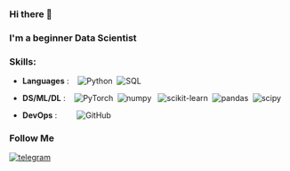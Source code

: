 ### Hi there 👋

### I'm a beginner Data Scientist

### Skills: 

- **Languages** :&nbsp;&nbsp;&nbsp;&nbsp;![Python](https://img.shields.io/badge/Python-%233776AB?style=for-the-badge&logo=python&logoColor=%23ECD53F)&nbsp;&nbsp;![SQL](https://img.shields.io/badge/-SQL-000?style=for-the-badge&logo=MySQL&logoColor=4479A1)

- **DS/ML/DL**&nbsp;:&nbsp;&nbsp;&nbsp;&nbsp;![PyTorch](https://img.shields.io/badge/PyTorch-black?style=for-the-badge&logo=PyTorch)&nbsp;&nbsp;![numpy](https://img.shields.io/badge/-Numpy-013243?style=for-the-badge&logo=NumPy)&nbsp;&nbsp; ![scikit-learn](https://img.shields.io/badge/scikit--learn-F7931E?style=for-the-badge&logo=scikit-learn&logoColor=white)&nbsp;&nbsp;![pandas](https://img.shields.io/badge/-Pandas-333333?style=for-the-badge&logo=pandas)&nbsp;&nbsp;![scipy](https://img.shields.io/badge/-Scipy-blue?style=for-the-badge&logo=Scipy&logoColor=white)

- **DevOps**&nbsp;:&nbsp;&nbsp;&nbsp;&nbsp;&nbsp;&nbsp;&nbsp;&nbsp;&nbsp;![GitHub](https://img.shields.io/badge/Git-grey?style=for-the-badge&logo=git
)

### Follow Me
[![telegram](https://img.shields.io/badge/Telegram-2CA5E0?style=for-the-badge&logo=telegram&logoColor=white)](https://t.me/Fydenn)

